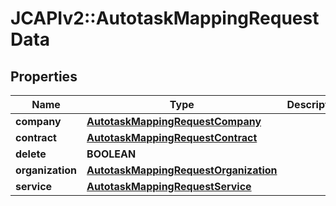 # JCAPIv2::AutotaskMappingRequestData

## Properties
Name | Type | Description | Notes
------------ | ------------- | ------------- | -------------
**company** | [**AutotaskMappingRequestCompany**](AutotaskMappingRequestCompany.md) |  | 
**contract** | [**AutotaskMappingRequestContract**](AutotaskMappingRequestContract.md) |  | [optional] 
**delete** | **BOOLEAN** |  | [optional] 
**organization** | [**AutotaskMappingRequestOrganization**](AutotaskMappingRequestOrganization.md) |  | 
**service** | [**AutotaskMappingRequestService**](AutotaskMappingRequestService.md) |  | [optional] 

